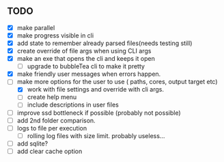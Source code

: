 ## TODO

  - [x] make parallel
  - [x] make progress visible in cli
  - [x] add state to remember already parsed files(needs testing still)
  - [x] create override of file args when using CLI args
  - [x] make an exe that opens the cli and keeps it open
    - [ ] upgrade to bubbleTea cli to make it pretty
  - [x] make friendly user messages when errors happen.
  - [ ] make more options for the user to use ( paths, cores, output target etc)
    - [x] work with file settings and override with cli args.
    - [ ] create help menu
    - [ ] include descriptions in user files
  - [ ] improve ssd bottleneck if possible (probably not possible)
  - [ ] add 2nd folder comparison.
  - [ ] logs to file per execution
    - [ ] rolling log files with size limit. probably useless...
  - [ ] add sqlite? 
  - [ ] add clear cache option

